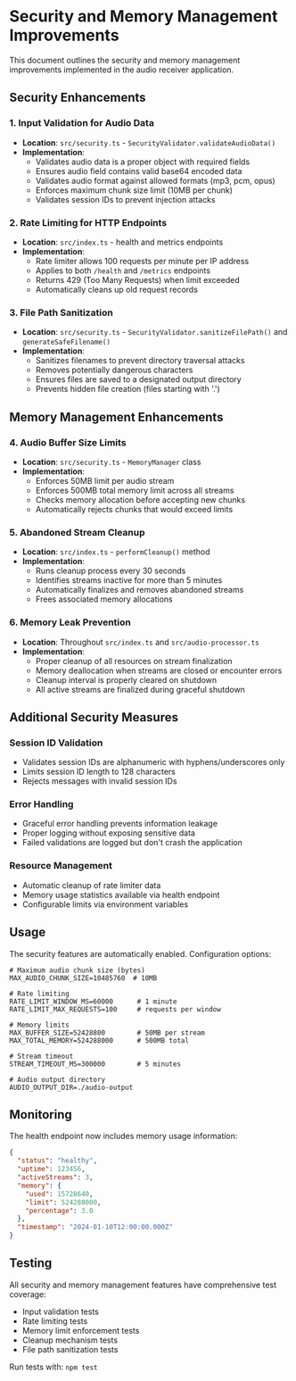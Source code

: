 # Security and Memory Management Improvements

This document outlines the security and memory management improvements implemented in the audio receiver application.

## Security Enhancements

### 1. Input Validation for Audio Data
- **Location**: `src/security.ts` - `SecurityValidator.validateAudioData()`
- **Implementation**:
  - Validates audio data is a proper object with required fields
  - Ensures audio field contains valid base64 encoded data
  - Validates audio format against allowed formats (mp3, pcm, opus)
  - Enforces maximum chunk size limit (10MB per chunk)
  - Validates session IDs to prevent injection attacks

### 2. Rate Limiting for HTTP Endpoints
- **Location**: `src/index.ts` - health and metrics endpoints
- **Implementation**:
  - Rate limiter allows 100 requests per minute per IP address
  - Applies to both `/health` and `/metrics` endpoints
  - Returns 429 (Too Many Requests) when limit exceeded
  - Automatically cleans up old request records

### 3. File Path Sanitization
- **Location**: `src/security.ts` - `SecurityValidator.sanitizeFilePath()` and `generateSafeFilename()`
- **Implementation**:
  - Sanitizes filenames to prevent directory traversal attacks
  - Removes potentially dangerous characters
  - Ensures files are saved to a designated output directory
  - Prevents hidden file creation (files starting with '.')

## Memory Management Enhancements

### 4. Audio Buffer Size Limits
- **Location**: `src/security.ts` - `MemoryManager` class
- **Implementation**:
  - Enforces 50MB limit per audio stream
  - Enforces 500MB total memory limit across all streams
  - Checks memory allocation before accepting new chunks
  - Automatically rejects chunks that would exceed limits

### 5. Abandoned Stream Cleanup
- **Location**: `src/index.ts` - `performCleanup()` method
- **Implementation**:
  - Runs cleanup process every 30 seconds
  - Identifies streams inactive for more than 5 minutes
  - Automatically finalizes and removes abandoned streams
  - Frees associated memory allocations

### 6. Memory Leak Prevention
- **Location**: Throughout `src/index.ts` and `src/audio-processor.ts`
- **Implementation**:
  - Proper cleanup of all resources on stream finalization
  - Memory deallocation when streams are closed or encounter errors
  - Cleanup interval is properly cleared on shutdown
  - All active streams are finalized during graceful shutdown

## Additional Security Measures

### Session ID Validation
- Validates session IDs are alphanumeric with hyphens/underscores only
- Limits session ID length to 128 characters
- Rejects messages with invalid session IDs

### Error Handling
- Graceful error handling prevents information leakage
- Proper logging without exposing sensitive data
- Failed validations are logged but don't crash the application

### Resource Management
- Automatic cleanup of rate limiter data
- Memory usage statistics available via health endpoint
- Configurable limits via environment variables

## Usage

The security features are automatically enabled. Configuration options:

```env
# Maximum audio chunk size (bytes)
MAX_AUDIO_CHUNK_SIZE=10485760  # 10MB

# Rate limiting
RATE_LIMIT_WINDOW_MS=60000      # 1 minute
RATE_LIMIT_MAX_REQUESTS=100     # requests per window

# Memory limits
MAX_BUFFER_SIZE=52428800        # 50MB per stream
MAX_TOTAL_MEMORY=524288000      # 500MB total

# Stream timeout
STREAM_TIMEOUT_MS=300000        # 5 minutes

# Audio output directory
AUDIO_OUTPUT_DIR=./audio-output
```

## Monitoring

The health endpoint now includes memory usage information:

```json
{
  "status": "healthy",
  "uptime": 123456,
  "activeStreams": 3,
  "memory": {
    "used": 15728640,
    "limit": 524288000,
    "percentage": 3.0
  },
  "timestamp": "2024-01-10T12:00:00.000Z"
}
```

## Testing

All security and memory management features have comprehensive test coverage:
- Input validation tests
- Rate limiting tests
- Memory limit enforcement tests
- Cleanup mechanism tests
- File path sanitization tests

Run tests with: `npm test`